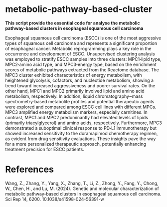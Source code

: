 # metabolic-pathway-based-cluster
**This script provide the essential code for analyse the metabolic pathway‑based clusters in esophageal squamous cell carcinoma**

Esophageal squamous cell carcinoma (ESCC) is one of the most aggressive types of squamous cell carcinoma and represents a significant proportion of esophageal cancer. Metabolic reprogramming plays a key role in the occurrence and development of ESCC. Unsupervised clustering analysis was employed to stratify ESCC samples into three clusters: MPC1‑lipid type, MPC2‑amino acid type, and MPC3‑energy type, based on the enrichment scores of metabolic pathways extracted from the Reactome database. The MPC3 cluster exhibited characteristics of energy metabolism, with heightened glycolysis, cofactors, and nucleotide metabolism, showing a trend toward increased aggressiveness and poorer survival rates. On the other hand, MPC1 and MPC2 primarily involved lipid and amino acid metabolism, respectively. In addition, liquid chromatography‒mass spectrometry‑based metabolite profiles and potential therapeutic agents were explored and compared among ESCC cell lines with different MPCs. MPC3 amplified energy metabolism markers, especially carnitines. In contrast, MPC1 and MPC2 predominantly had elevated levels of lipids (primarily triacylglycerol) and amino acids, respectively. Furthermore, MPC3 demonstrated a suboptimal clinical response to PD‑L1 immunotherapy but showed increased sensitivity to the doramapimod chemotherapy regimen, as evident from drug sensitivity evaluations. These insights pave the way for a more personalized therapeutic approach, potentially enhancing treatment precision for ESCC patients.

# References
Wang, Z., Zhang, Y., Yang, X., Zhang, T., Li, Z., Zhong, Y., Fang, Y., Chong, W., Chen, H., and Lu, M. (2024). Genetic and molecular characterization of metabolic pathway-based clusters in esophageal squamous cell carcinoma. Sci Rep 14, 6200. 10.1038/s41598-024-56391-w
